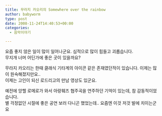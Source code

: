 ```yaml
---
title: 무라지 카오리의 Somewhere over the rainbow
author: babyworm
type: post
date: 2008-11-24T14:40:53+00:00
categories:
  - 음악이야기

---
```

요즘 좋지 않은 일이 많이 일어나군요. 심적으로 많이 힘들고 괴롭습니다.  
무지개 너머 어딘가에 좋은 곳이 있을까요?

무라지 카오리는 한때 클래식 기타계의 아이콘 같은 존재였던적이 있습니다. 이제는 많이 원숙해졌지만요..  
이제는 고인이 되신 로드리고의 만남 영상도 있군요.  

예전에 앙헬 로메로가 와서 아랑훼즈 협주곡을 연주하던 기억이 있는데, 참 감동적이었습니다.  
별 걱정없던 시절에 좋은 공연 보러 다니곤 했었는데.. 요즘엔 이것 저것 발에 치이는군요
